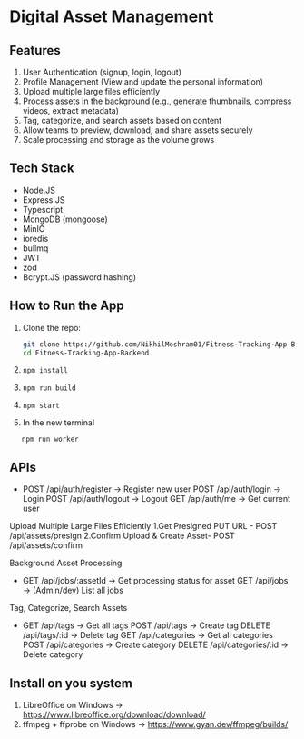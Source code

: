 # Digital Asset Management

## Features

1. User Authentication (signup, login, logout)
2. Profile Management (View and update the personal information)
3. Upload multiple large files efficiently
4. Process assets in the background (e.g., generate thumbnails, compress videos, extract metadata)
5. Tag, categorize, and search assets based on content
6. Allow teams to preview, download, and share assets securely
7. Scale processing and storage as the volume grows

## Tech Stack

- Node.JS
- Express.JS
- Typescript
- MongoDB (mongoose)
- MinIO
- ioredis
- bullmq
- JWT
- zod
- Bcrypt.JS (password hashing)

## How to Run the App

1. Clone the repo:
   ```bash
   git clone https://github.com/NikhilMeshram01/Fitness-Tracking-App-Backend.git
   cd Fitness-Tracking-App-Backend
   ```
2. ```
   npm install

   ```

3. ```
   npm run build

   ```

4. ```
   npm start

   ```

5. In the new terminal

```
   npm run worker

```

## APIs

- POST /api/auth/register → Register new user
  POST /api/auth/login → Login
  POST /api/auth/logout → Logout
  GET /api/auth/me → Get current user

Upload Multiple Large Files Efficiently
1.Get Presigned PUT URL - POST /api/assets/presign
2.Confirm Upload & Create Asset- POST /api/assets/confirm

Background Asset Processing

- GET /api/jobs/:assetId → Get processing status for asset
  GET /api/jobs → (Admin/dev) List all jobs

Tag, Categorize, Search Assets

- GET /api/tags → Get all tags
  POST /api/tags → Create tag
  DELETE /api/tags/:id → Delete tag
  GET /api/categories → Get all categories
  POST /api/categories → Create category
  DELETE /api/categories/:id → Delete category

## Install on you system

1. LibreOffice on Windows -> https://www.libreoffice.org/download/download/
2. ffmpeg + ffprobe on Windows -> https://www.gyan.dev/ffmpeg/builds/
